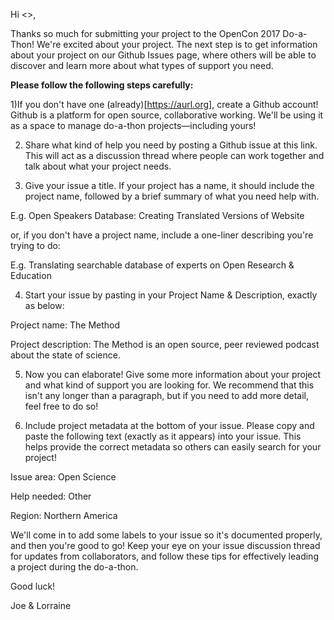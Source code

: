 Hi <<name>>,

Thanks so much for submitting your project to the OpenCon 2017 Do-a-Thon! We're excited about your project. The next step is to get information about your project on our Github Issues page, where others will be able to discover and learn more about what types of support you need.  

**Please follow the following steps carefully:**

1)If you don't have one (already)[https://aurl.org], create a Github account! Github is a platform for open source, collaborative working. We'll be using it as a space to manage do-a-thon projects—including yours! 

2) Share what kind of help you need by posting a Github issue at this link. This will act as a discussion thread where people can work together and talk about what your project needs. 

3) Give your issue a title. If your project has a name, it should include the project name, followed by a brief summary of what you need help with. 

E.g. Open Speakers Database: Creating Translated Versions of Website

or, if you don't have a project name, include a one-liner describing you're trying to do:

E.g. Translating searchable database of experts on Open Research & Education 

4) Start your issue by pasting in your Project Name & Description, exactly as below:  

Project name: The Method

Project description: The Method is an open source, peer reviewed podcast about the state of science. 

5) Now you can elaborate! Give some more information about your project and what kind of support you are looking for. We recommend that this isn't any longer than a paragraph, but if you need to add more detail, feel free to do so! 

6) Include project metadata at the bottom of your issue. Please copy and paste the following text (exactly as it appears) into your issue. This helps provide the correct metadata so others can easily search for your project! 

Issue area: Open Science

Help needed: Other

Region: Northern America

We'll come in to add some labels to your issue so it's documented properly, and then you're good to go! Keep your eye on your issue discussion thread for updates from collaborators, and follow these tips for effectively leading a project during the do-a-thon.

Good luck!

Joe & Lorraine
